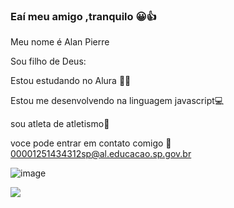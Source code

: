 ### Eaí meu amigo ,tranquilo  😀👍

Meu nome é Alan Pierre

Sou filho de Deus:

Estou estudando no Alura 👨‍🎓

Estou me desenvolvendo na linguagem javascript💻

sou atleta de atletismo🏃

voce pode entrar em contato comigo 📧 00001251434312sp@al.educacao.sp.gov.br









![image](https://github.com/Alanpierr/Alanpierr/assets/170682698/b50d34e0-3797-4631-ae3b-73acaa94d73c)



![](https://media.tenor.com/TM0Xkja0docAAAAj/cr7-si.gif)
